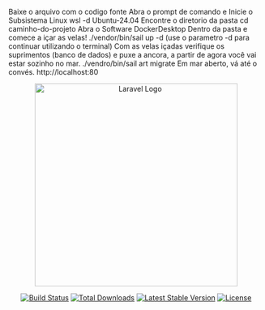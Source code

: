 Baixe o arquivo com o codigo fonte
Abra o prompt de comando e Inicie o Subsistema Linux
    wsl -d Ubuntu-24.04
Encontre o diretorio da pasta 
    cd caminho-do-projeto
Abra o Software DockerDesktop
Dentro da pasta e comece a içar as velas!
    ./vendor/bin/sail up -d (use o parametro -d para continuar utilizando o terminal)
Com as velas içadas verifique os suprimentos (banco de dados) e puxe a ancora, a partir de agora você vai estar sozinho no mar.
    ./vendro/bin/sail art migrate
Em mar aberto, vá até o convés.
    http://localhost:80





<p align="center"><a href="https://laravel.com" target="_blank"><img src="https://raw.githubusercontent.com/laravel/art/master/logo-lockup/5%20SVG/2%20CMYK/1%20Full%20Color/laravel-logolockup-cmyk-red.svg" width="400" alt="Laravel Logo"></a></p>

<p align="center">
<a href="https://github.com/laravel/framework/actions"><img src="https://github.com/laravel/framework/workflows/tests/badge.svg" alt="Build Status"></a>
<a href="https://packagist.org/packages/laravel/framework"><img src="https://img.shields.io/packagist/dt/laravel/framework" alt="Total Downloads"></a>
<a href="https://packagist.org/packages/laravel/framework"><img src="https://img.shields.io/packagist/v/laravel/framework" alt="Latest Stable Version"></a>
<a href="https://packagist.org/packages/laravel/framework"><img src="https://img.shields.io/packagist/l/laravel/framework" alt="License"></a>
</p>

